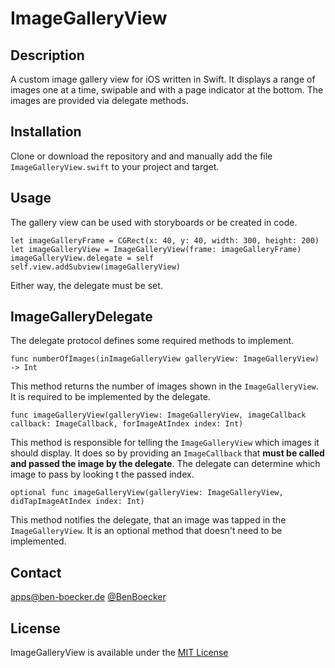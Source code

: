 # ImageGalleryView

## Description

A custom image gallery view for iOS written in Swift. It displays a range of images one at a time, swipable and with a page indicator at the bottom. The images are provided via delegate methods.

## Installation

Clone or download the repository and and manually add the file `ImageGalleryView.swift` to your project and target.

## Usage

The gallery view can be used with storyboards or be created in code. 

```
let imageGalleryFrame = CGRect(x: 40, y: 40, width: 300, height: 200)
let imageGalleryView = ImageGalleryView(frame: imageGalleryFrame)
imageGalleryView.delegate = self
self.view.addSubview(imageGalleryView)
```

Either way, the delegate must be set.

## ImageGalleryDelegate

The delegate protocol defines some required methods to implement.

`func numberOfImages(inImageGalleryView galleryView: ImageGalleryView) -> Int`

This method returns the number of images shown in the `ImageGalleryView`. It is required to be implemented by the delegate.

`func imageGalleryView(galleryView: ImageGalleryView, imageCallback callback: ImageCallback, forImageAtIndex index: Int)`

This method is responsible for telling the `ImageGalleryView` which images it should display. It does so by providing an `ImageCallback` that **must be called and passed the image by the delegate**. The delegate can determine which image to pass by looking t the passed index.

`optional func imageGalleryView(galleryView: ImageGalleryView, didTapImageAtIndex index: Int)`

This method notifies the delegate, that an image was tapped in the `ImageGalleryView`. It is an optional method that doesn't need to be implemented.

## Contact
[apps@ben-boecker.de](mailto:apps@ben-boecker.de)
[@BenBoecker](https://twitter.com/BenBoecker)

## License
ImageGalleryView is available under the [MIT License](https://github.com/bennibrightside/ImageGalleryView/blob/master/LICENSE)